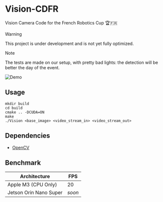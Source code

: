 # Vision-CDFR

Vision Camera Code for the French Robotics Cup 🏆🇫🇷

> [!WARNING]
> This project is under development and is not yet fully optimized.

> [!NOTE]
> The tests are made on our setup, with pretty bad lights: the detection will be better the day of the event.

![Demo](https://github.com/abadiet/Vision-CDFR/blob/a1ba7d0f6d00c2c8612211e17dad896237baedb1/resources/demo.gif)

## Usage

```
mkdir build
cd build
cmake .. -DCUDA=ON
make
./Vision <base_image> <video_stream_in> <video_stream_out> 
```

## Dependencies

- [OpenCV](https://opencv.org)

## Benchmark

| Architecture            | FPS    |
|-------------------------|--------|
| Apple M3 (CPU Only)     | 20     |
| Jetson Orin Nano Super  | *soon* |
